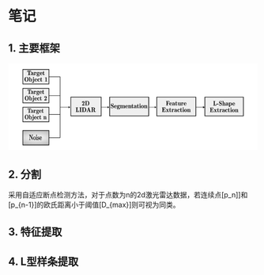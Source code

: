 # 笔记

## 1. 主要框架

![Framework Diagram](frame.PNG)


## 2. 分割

采用自适应断点检测方法，对于点数为n的2d激光雷达数据，若连续点\[p_n]\]和\[p_{n-1}\]的欧氏距离小于阈值\[D_{max}\]则可视为同类。

## 3. 特征提取



## 4. L型样条提取



